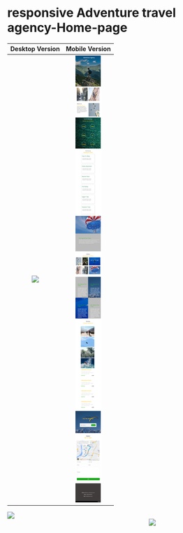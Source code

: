 #  responsive Adventure travel agency-Home-page
Desktop Version             |  Mobile Version
:-------------------------:|:-------------------------:
![](images/desktopversion.png)  |  ![](images/mobileversion.png)

<img align="left" width="650"
src="[https://github.com/ShroukMatter/Travel-Agency-/blob/main/images/desktopversion.png]">

<img align="right" width="180"
src="[https://github.com/ShroukMatter/Travel-Agency-/blob/main/images/mobileversion.png]">
